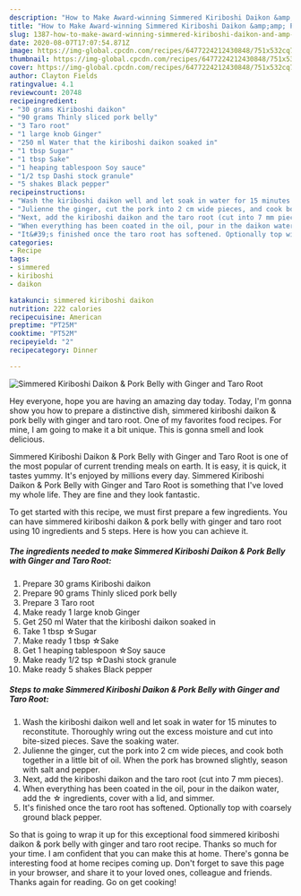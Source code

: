 ```yaml
---
description: "How to Make Award-winning Simmered Kiriboshi Daikon &amp;amp; Pork Belly with Ginger and Taro Root"
title: "How to Make Award-winning Simmered Kiriboshi Daikon &amp;amp; Pork Belly with Ginger and Taro Root"
slug: 1387-how-to-make-award-winning-simmered-kiriboshi-daikon-and-amp-pork-belly-with-ginger-and-taro-root
date: 2020-08-07T17:07:54.871Z
image: https://img-global.cpcdn.com/recipes/6477224212430848/751x532cq70/simmered-kiriboshi-daikon-pork-belly-with-ginger-and-taro-root-recipe-main-photo.jpg
thumbnail: https://img-global.cpcdn.com/recipes/6477224212430848/751x532cq70/simmered-kiriboshi-daikon-pork-belly-with-ginger-and-taro-root-recipe-main-photo.jpg
cover: https://img-global.cpcdn.com/recipes/6477224212430848/751x532cq70/simmered-kiriboshi-daikon-pork-belly-with-ginger-and-taro-root-recipe-main-photo.jpg
author: Clayton Fields
ratingvalue: 4.1
reviewcount: 20748
recipeingredient:
- "30 grams Kiriboshi daikon"
- "90 grams Thinly sliced pork belly"
- "3 Taro root"
- "1 large knob Ginger"
- "250 ml Water that the kiriboshi daikon soaked in"
- "1 tbsp Sugar"
- "1 tbsp Sake"
- "1 heaping tablespoon Soy sauce"
- "1/2 tsp Dashi stock granule"
- "5 shakes Black pepper"
recipeinstructions:
- "Wash the kiriboshi daikon well and let soak in water for 15 minutes to reconstitute. Thoroughly wring out the excess moisture and cut into bite-sized pieces. Save the soaking water."
- "Julienne the ginger, cut the pork into 2 cm wide pieces, and cook both together in a little bit of oil. When the pork has browned slightly, season with salt and pepper."
- "Next, add the kiriboshi daikon and the taro root (cut into 7 mm pieces)."
- "When everything has been coated in the oil, pour in the daikon water, add the ☆ ingredients, cover with a lid, and simmer."
- "It&#39;s finished once the taro root has softened. Optionally top with coarsely ground black pepper."
categories:
- Recipe
tags:
- simmered
- kiriboshi
- daikon

katakunci: simmered kiriboshi daikon 
nutrition: 222 calories
recipecuisine: American
preptime: "PT25M"
cooktime: "PT52M"
recipeyield: "2"
recipecategory: Dinner

---
```



![Simmered Kiriboshi Daikon &amp; Pork Belly with Ginger and Taro Root](https://img-global.cpcdn.com/recipes/6477224212430848/751x532cq70/simmered-kiriboshi-daikon-pork-belly-with-ginger-and-taro-root-recipe-main-photo.jpg)

Hey everyone, hope you are having an amazing day today. Today, I'm gonna show you how to prepare a distinctive dish, simmered kiriboshi daikon &amp; pork belly with ginger and taro root. One of my favorites food recipes. For mine, I am going to make it a bit unique. This is gonna smell and look delicious.

Simmered Kiriboshi Daikon &amp; Pork Belly with Ginger and Taro Root is one of the most popular of current trending meals on earth. It is easy, it is quick, it tastes yummy. It's enjoyed by millions every day. Simmered Kiriboshi Daikon &amp; Pork Belly with Ginger and Taro Root is something that I've loved my whole life. They are fine and they look fantastic.




To get started with this recipe, we must first prepare a few ingredients. You can have simmered kiriboshi daikon &amp; pork belly with ginger and taro root using 10 ingredients and 5 steps. Here is how you can achieve it.

<!--inarticleads1-->

##### The ingredients needed to make Simmered Kiriboshi Daikon &amp; Pork Belly with Ginger and Taro Root:

1. Prepare 30 grams Kiriboshi daikon
1. Prepare 90 grams Thinly sliced pork belly
1. Prepare 3 Taro root
1. Make ready 1 large knob Ginger
1. Get 250 ml Water that the kiriboshi daikon soaked in
1. Take 1 tbsp ☆Sugar
1. Make ready 1 tbsp ☆Sake
1. Get 1 heaping tablespoon ☆Soy sauce
1. Make ready 1/2 tsp ☆Dashi stock granule
1. Make ready 5 shakes Black pepper




<!--inarticleads2-->

##### Steps to make Simmered Kiriboshi Daikon &amp; Pork Belly with Ginger and Taro Root:

1. Wash the kiriboshi daikon well and let soak in water for 15 minutes to reconstitute. Thoroughly wring out the excess moisture and cut into bite-sized pieces. Save the soaking water.
1. Julienne the ginger, cut the pork into 2 cm wide pieces, and cook both together in a little bit of oil. When the pork has browned slightly, season with salt and pepper.
1. Next, add the kiriboshi daikon and the taro root (cut into 7 mm pieces).
1. When everything has been coated in the oil, pour in the daikon water, add the ☆ ingredients, cover with a lid, and simmer.
1. It&#39;s finished once the taro root has softened. Optionally top with coarsely ground black pepper.




So that is going to wrap it up for this exceptional food simmered kiriboshi daikon &amp; pork belly with ginger and taro root recipe. Thanks so much for your time. I am confident that you can make this at home. There's gonna be interesting food at home recipes coming up. Don't forget to save this page in your browser, and share it to your loved ones, colleague and friends. Thanks again for reading. Go on get cooking!
